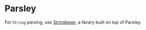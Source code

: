 # Parsley

For `String` parsing, use [Stringbean](https://github.com/JadenGeller/Stringbean), a library built on top of Parsley.
